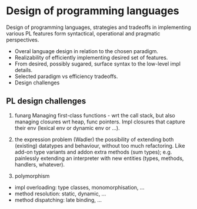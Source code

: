 # Design of programming languages

Design of programming languages, strategies and tradeoffs in implementing various PL features form syntactical, operational and pragmatic perspectives.
- Overal language design in relation to the chosen paradigm.
- Realizability of efficiently implementing desired set of features.
- From desired, possibly sugared, surface syntax to the low-level impl details.
- Selected paradigm vs efficiency tradeoffs.
- Design challenges


## PL design challenges

1. funarg
  Managing first-class functions - wrt the call stack, but also managing closures wrt heap, func pointers. Impl closures that capture their env (lexical env or dynamic env or ...).

2. the expression problem (Wadler)
  the possibility of extending both (existing) datatypes and behaviour, without too much refactoring. Like add-on type variants and addon extra methods (sum types); e.g. painlessly extending an interpreter with new entities (types, methods, handlers, whatever).

3. polymorphism
  - impl overloading: type classes, monomorphisation, ...
  - method resolution: static, dynamic, ...
  - method dispatching: late binding, ...
